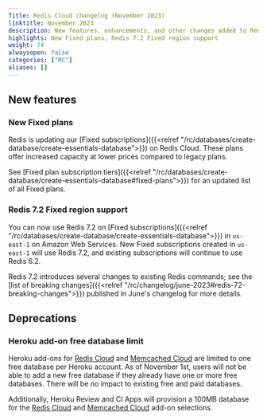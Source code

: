 ```yaml
---
Title: Redis Cloud changelog (November 2023)
linktitle: November 2023
description: New features, enhancements, and other changes added to Redis Cloud during November 2023.
highlights: New Fixed plans, Redis 7.2 Fixed region support
weight: 74
alwaysopen: false
categories: ["RC"]
aliases: []
---
```


## New features

### New Fixed plans

Redis is updating our [Fixed subscriptions]({{<relref "/rc/databases/create-database/create-essentials-database">}}) on Redis Cloud. These plans offer increased capacity at lower prices compared to legacy plans.

See [Fixed plan subscription tiers]({{<relref "/rc/databases/create-database/create-essentials-database#fixed-plans">}}) for an updated list of all Fixed plans.

### Redis 7.2 Fixed region support

You can now use Redis 7.2 on [Fixed subscriptions]({{<relref "/rc/databases/create-database/create-essentials-database">}}) in `us-east-1` on Amazon Web Services. New Fixed subscriptions created in `us-east-1` will use Redis 7.2, and existing subscriptions will continue to use Redis 6.2.

Redis 7.2 introduces several changes to existing Redis commands; see the [list of breaking changes]({{<relref "/rc/changelog/june-2023#redis-72-breaking-changes">}}) published in June's changelog for more details.

## Deprecations

### Heroku add-on free database limit

Heroku add-ons for [Redis Cloud](https://elements.heroku.com/addons/rediscloud) and [Memcached Cloud](https://elements.heroku.com/addons/memcachedcloud) are limited to one free database per Heroku account. As of November 1st, users will not be able to add a new free database if they already have one or more free databases. There will be no impact to existing free and paid databases.

Additionally, Heroku Review and CI Apps will provision a 100MB database for the [Redis Cloud](https://elements.heroku.com/addons/rediscloud) and [Memcached Cloud](https://elements.heroku.com/addons/memcachedcloud) add-on selections.

